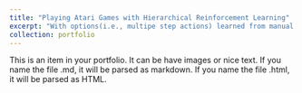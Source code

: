 ```yaml
---
title: "Playing Atari Games with Hierarchical Reinforcement Learning"
excerpt: "With options(i.e., multipe step actions) learned from manual book, hierarchical reinforcement learning achieve human-level learning efficiency and state-of-the-art performance. from<br/><img src='/images/500x300.png'>"
collection: portfolio
---
```


This is an item in your portfolio. It can be have images or nice text. If you name the file .md, it will be parsed as markdown. If you name the file .html, it will be parsed as HTML. 
